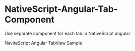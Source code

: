 # NativeScript-Angular-Tab-Component
Use separate component for each tab in NativeScript angular

NaviteScript Angular TabView Sample
